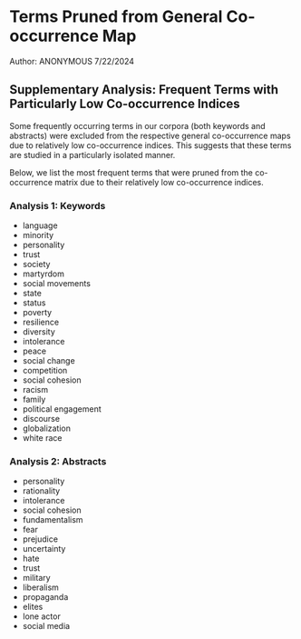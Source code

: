# Terms Pruned from General Co-occurrence Map

Author: ANONYMOUS 7/22/2024

## Supplementary Analysis: Frequent Terms with Particularly Low Co-occurrence Indices

Some frequently occurring terms in our corpora (both keywords and abstracts) were excluded from the respective general co-occurrence maps due to relatively low co-occurrence indices. This suggests that these terms are studied in a particularly isolated manner.

Below, we list the most frequent terms that were pruned from the co-occurrence matrix due to their relatively low co-occurrence indices.


### Analysis 1: Keywords

- language
- minority
- personality
- trust
- society
- martyrdom
- social movements
- state
- status
- poverty
- resilience
- diversity
- intolerance
- peace
- social change
- competition
- social cohesion
- racism
- family
- political engagement
- discourse
- globalization
- white race


### Analysis 2: Abstracts

- personality
- rationality
- intolerance
- social cohesion
- fundamentalism
- fear
- prejudice
- uncertainty
- hate
- trust
- military
- liberalism
- propaganda
- elites
- lone actor
- social media
